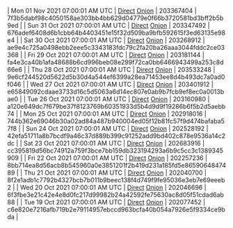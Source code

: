 | Mon 01 Nov 2021 07:00:01 AM UTC | [Direct](https://oshi.at/VzMxoG) [Onion](http://didllblj4qsn5oeaejoayl2orvdalsdyr4ppjvstsjfyorffdv6zrlid.onion/VzMxoG) | 203367404 | 7f3b5dabf98c4050158ae303bb4bb629d04779e0f66b3720581bd3bff2b5b9ed | 
| Sun 31 Oct 2021 07:00:01 AM UTC | [Direct](https://oshi.at/fTKMsQ) [Onion](http://didllblj4qsn5oeaejoayl2orvdalsdyr4ppjvstsjfyorffdv6zrlid.onion/fTKMsQ) | 203347492 | 676adef6408d6b1cbb64b4403451e15f32d509ba9bfb592615f3ed63135e98e4 | 
| Sat 30 Oct 2021 07:00:01 AM UTC | [Direct](https://oshi.at/Bvmgwr) [Onion](http://didllblj4qsn5oeaejoayl2orvdalsdyr4ppjvstsjfyorffdv6zrlid.onion/Bvmgwr) | 203268912 | ae9e4c725a0498ebb2eee5c3343183fdc79c2fa20ba26aaa3044fddc2ce03368 | 
| Fri 29 Oct 2021 07:00:01 AM UTC | [Direct](https://oshi.at/osUbSr) [Onion](http://oshiatwowvdbshka.onion/osUbSr) | 203181144 | fa4e3ca40b1afa48688b6cd996beb08e299f72ca0bb6466943499a253c8d66e6 | 
| Thu 28 Oct 2021 07:00:01 AM UTC | [Direct](https://oshi.at/KXFXys) [Onion](http://oshiatwowvdbshka.onion/KXFXys) | 203533248 | 9e6cf244520d5622d5b30d4a544ef6399a28ea71453ee8d4b493dc7a0ad0f046 | 
| Wed 27 Oct 2021 07:00:01 AM UTC | [Direct](https://oshi.at/LfPGTn) [Onion](http://oshiatwowvdbshka.onion/LfPGTn) | 203401912 | e65849092cdaae3733d16c5d5063a6d14ec807e0ab9b7fcb9ef8ec0a0013bae0 | 
| Tue 26 Oct 2021 07:00:01 AM UTC | [Direct](https://oshi.at/zQjzsh) [Onion](http://oshiatwowvdbshka.onion/zQjzsh) | 203160980 | a120e649dc7f679be37f8123769b60351933d5b4d9d9f19286b6f5b2d5aebb74 | 
| Mon 25 Oct 2021 07:00:01 AM UTC | [Direct](https://oshi.at/UqgznQ) [Onion](http://oshiatwowvdbshka.onion/UqgznQ) | 202918016 | 744b362e69046b30a02ad84a487b940004ed05f12b81fc57f9d474bafaba57f8 | 
| Sun 24 Oct 2021 07:00:01 AM UTC | [Direct](https://oshi.at/jmEcMy) [Onion](http://oshiatwowvdbshka.onion/jmEcMy) | 202528192 | 42efa51711a8b7bcdf9a46c37d889b399c91252add9bd402c878e9536a14c2dc | 
| Sat 23 Oct 2021 07:00:01 AM UTC | [Direct](https://oshi.at/wyaPNR) [Onion](http://oshiatwowvdbshka.onion/wyaPNR) | 202683916 | cc395819d56bc74912a759f3bce7bb159db323194293a6b9c5cc3c1389345909 | 
| Fri 22 Oct 2021 07:00:01 AM UTC | [Direct](https://oshi.at/kNiEqy) [Onion](http://oshiatwowvdbshka.onion/kNiEqy) | 202257236 | 8bb714ea8d56acb8b545960a0e3851201f2b419d231a185fd5e8659064847489 | 
| Thu 21 Oct 2021 07:00:01 AM UTC | [Direct](https://oshi.at/ajRQiP) [Onion](http://oshiatwowvdbshka.onion/ajRQiP) | 202040700 | 8f2e1adb1c7792b4327bcb7b011b9beec138f4d749f9fe95036e3eb7e69eeeb2 | 
| Wed 20 Oct 2021 07:00:01 AM UTC | [Direct](https://oshi.at/KUbWuh) [Onion](http://oshiatwowvdbshka.onion/KUbWuh) | 202046696 | 6f3fbe3e21c42e4e8d0fc217d99982b24a42592fe75630ac8d05f51cdad6ab88 | 
| Tue 19 Oct 2021 07:00:01 AM UTC | [Direct](https://oshi.at/cWkMgx) [Onion](http://oshiatwowvdbshka.onion/cWkMgx) | 202077452 | c6e820e7216afb719b2e79114957ebccd963bcfa40b054a7926e5f9334ce9bda | 

